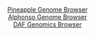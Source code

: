 <div id="Pineapple_Genome_Browser" align="center">
  <a href="https://igv.org/app/?sessionURL=blob:zZJfa9swFMW_i6BlA8eW7NiJDWWkbZL.SbbSzM3SUsy1I9tqbMmVFKdtyHefVjb20kHzsDHQg3S50j3n6LdFLZWKCY4i5NrEtwlBFlKl2Mygbir6GWqqUJRDpaiFJM2ppDyjKNqiHJSG.HpibpZaNypyHKabTg28ELbybKjhRXDYKDsTtXMiqgpSIUELqZxjCa1wWNF2NjSFprHNbM_2nSVocKBqSsGVcBrKi2Rj3kt.lZKCclHTpF5Xmr0KSIweo3Fp5_BpMJ8NsowqdUmfz5dHg8vzwY03jG_Hwclt_OVsHgfzwxkrOOi1pEc1FMPJaTV.EHU6GBZCZsesHS0mt93VgXd6OHxqmKTqiPRIv.sFfoBNMIwv6dP_5NkstqfvdN3zabOI.1cKTtpyMizD_oOcfmvJ5k3fBO0sVIlsbThAWSl7EcGWhwPLd4POjy3pWxiHJh0pGIru7i2kJWQr0363Rfq5MbQgRR_Xr.BYSMgllSjqhBj3SBi6frfXxWFIdtYWrWX196IdxddhD7sD1w2SnFXaoLxMFG.UDZzbbZbbxcueWV6XfXYqDtzjejRxi246_lrEE6wfr2YH7mgx_UOeFjLjX7_QmH2Pqn9C3nuE2DrdF7cXOS3Zgi76s4vxwypcaXLT5fFZOwb1ZjyuMbtfNLmQNWjTbyrm.JO4FiQDrk2hZYqlrGL6eW5SFBsUEdcz4KJMVMKQiGSRfsAWtoiPP_4G1Nvd774D">Pineapple Genome Browser</a>
</div>
<div id="Alphonso_Genome_Browser" align="center">
  <a href="https://igv.org/app/?sessionURL=blob:zZJda9swFIb_i6BlA8eW7NipDWW4bZp0bdOP1AmkFHOiyI4WW3IlJWkT8t.nlY3ddNBcbAx8IR9k630fPVu0YkpzKVCCfJeELiHIQXou10Oom4oNoGYaJQVUmjlIsYIpJihDyRYVoA1k91f2y7kxjU48j5umVYMopasDF2rYSAFr7VJZe6eyqmAqFRiptHeiYCU9Xq5aazaFpnHt2YEbejMw4EHVzKXQ0muYKPO1_V_.a5SXTMia5fWyMvwtQG7z2Iwzt4Av6XiYUsq0vmSvF7Pj9PIiHQXdbNKLTifZTX.cRePDIS8FmKVix5TchqPR_Cqkve46G57FJurCSdi7X8iD4Oyw.9JwxfQx6ZCjdhCFIbZguJixl_.ps334nr2_HfgnNNbP5zeTqhyWt.1zP8ApmT50z_r43eYE7RxUSbq0JiA6V52EYCfAkRP6UevHkhw5GMeWj5IcJY9PDjIK6MJuf9wi89pYX5Bmz8s3dRwk1YwplLRijDskjv2w3WnjOCY7Z4uWqvp7cM.z.7iD_dT3o7zglbEyz3ItGu2CEO6KFm652ZOmfh7g2_7Xu9OH4hJnJfR7g0nnbkAs03dZ.ra_PfrtAm3RjyT6J959JIhrpvvKtlg0GcW9pvtwHV9vRjfpBr_AJD3S7OKPePZDU0hVg7H77cS._rRtBYqDMHaw4ppPecXN69hSlGuU2Lux0iIqK2ktRKqcfsIOdkiIP_.WM9g97b4D">Alphonso Genome Browser</a>
</div>


<div id="DAF_Genomics_Browser" align="center">
  <a href="https://ink-blot.github.io/?sessionURL=blob:tZFra9swFIb_iyD95Kvs2LEhDLdzt5DRQjw30FLCqX0cm1qWJ8lJm5D_PuG2DHZhDDqQhMS5vK_OcyQ7FLLhHYkJtdyp5brEILLm.wxY3.IVMJQkrqCVaBCBFQrsCiTxkVQgFeSrL7qyVqqXsW2XUJlb7DhrCmlJz4LelHxQNepUk1rA4MA72Eur4EwnK7Ch7WveSW5DUaCUpmP32G03e9DHW2wztsQNG1rVjKobbUIbK60KtNumK_HpL0b.g7JezYdknSVj_RKfF.U8WS6SGy_Nbz8FF7f59ed1HqzPsmbbgRoEzm92q0O252sxoefZhF5mac1ZUAe7cMvrwJ94H8_Sp74RKOdu6M58L4iCkJwM0vJi0BhIUQs3dn0jpDOD.r75evWmgZ6D4A2J7.4NogQUjzr97kjUc69hEYnfhpGbQbgoUZDYjBwndKOITv3Qd6LIPRlHMoj2nWle5qsodGhCaWA9ANP6VdOOI9RCvwbfC.VPnfX.V1RuqvmoHlf5A_.a5uHF9WGxLGRGzx_F7LegZtr_Hz9WccFA6dDL8xULtFqPYad.cPFO96fv">DAF Genomics Browser</a>
</div>
